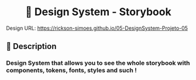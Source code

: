 <h1 align="center">💠 Design System - Storybook</h1>

Design URL: https://rickson-simoes.github.io/05-DesignSystem-Projeto-05

<h2>📝 Description</h2>

<h3> Design System that allows you to see the whole storybook with components, tokens, fonts, styles and such !</h3>
